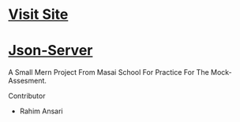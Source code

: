<h1><a href="https://mock-assement-6.vercel.app/" target="_blank">Visit Site</a></h1>
<h1><a href="https://fakestoreproducts.herokuapp.com/cars" target="_blank">Json-Server</a></h1>

A Small Mern Project From Masai School For Practice For The Mock-Assesment.
<p>Contributor</p>
<ul>
  <li>Rahim Ansari</li>
</ul>
